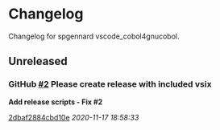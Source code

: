 
# Changelog

Changelog for spgennard vscode_cobol4gnucobol.

## Unreleased
### GitHub [#2](https://github.com/spgennard/vscode_cobol4gnucobol/issues/2) Please create release with included vsix  

**Add release scripts - Fix #2**


[2dbaf2884cbd10e](https://github.com/spgennard/vscode_cobol4gnucobol/commit/2dbaf2884cbd10e) *2020-11-17 18:58:33*



